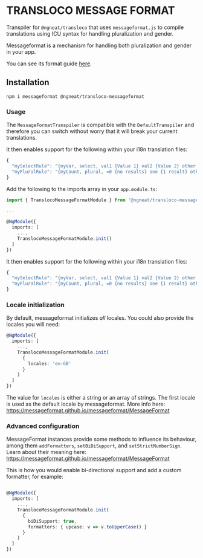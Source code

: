 # TRANSLOCO MESSAGE FORMAT

Transpiler for `@ngneat/transloco` that uses `messageformat.js` to compile translations using ICU syntax for handling pluralization and gender.

Messageformat is a mechanism for handling both pluralization and gender in your app.

You can see its format guide [here](https://messageformat.github.io/messageformat/page-guide).

## Installation

```
npm i messageformat @ngneat/transloco-messageformat
```

### Usage

The `MessageFormatTranspiler` is compatible with the `DefaultTranspiler` and therefore you can switch without worry that it will break your current translations.

It then enables support for the following within your i18n translation files:

```js
{
  "mySelectRule": "{myVar, select, val1 {Value 1} val2 {Value 2} other {Other Value}}",
  "myPluralRule": "{myCount, plural, =0 {no results} one {1 result} other {# results}}"
}
```

Add the following to the imports array in your `app.module.ts`:

```ts
import { TranslocoMessageFormatModule } from '@ngneat/transloco-messageformat';

...

@NgModule({
  imports: [
    ...,
    TranslocoMessageFormatModule.init()
  ]
})

```

It then enables support for the following within your i18n translation files:

```js
{
  "mySelectRule": "{myVar, select, val1 {Value 1} val2 {Value 2} other {Other Value}}",
  "myPluralRule": "{myCount, plural, =0 {no results} one {1 result} other {# results}}"
}
```

### Locale initialization

By default, messageformat initializes _all_ locales. You could also provide the locales you will need:

```ts
@NgModule({
  imports: [
    ...,
    TranslocoMessageFormatModule.init(
      {
        locales: 'en-GB'
      }
    )
  ]
})
```

The value for `locales` is either a string or an array of strings. The first locale is used as the default locale by messageformat. More info here: https://messageformat.github.io/messageformat/MessageFormat

### Advanced configuration

MessageFormat instances provide some methods to influence its behaviour, among them `addFormatters`, `setBiDiSupport`, and `setStrictNumberSign`. Learn about their meaning here: https://messageformat.github.io/messageformat/MessageFormat

This is how you would enable bi-directional support and add a custom formatter, for example:

```ts

@NgModule({
  imports: [
    ...,
    TranslocoMessageFormatModule.init(
      {
        biDiSupport: true,
        formatters: { upcase: v => v.toUpperCase() }
      }
    )
  ]
})
```
